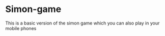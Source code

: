 # Simon-game
This is a basic version of the simon game which you can also play in your mobile phones
